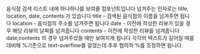 음식점 검색 리스트 내에 하나하나를 보여줄 컴포넌트입니다
넘겨주는 인자로는 title, location, date, contents 가 있습니다
title - 검색된 음식점의 이름을 넘겨주면 됩니다
location - 음식점의 주소를 넘겨주면 됩니다
date - 이전에 작성한 리뷰가 있을 경우 해당 리뷰의 날짜를 넘겨줍니다
contents - 이전에 작성한 리뷰를 넘겨줍니다
date,contents 의 경우 넘겨주었을 때만 보여지게 됩니다
각각의 텍스트가 길어질 때를 대비해 %기준으로 text-overflow를 걸었는데 추후 협의하 %를 조정하면 됩니다.